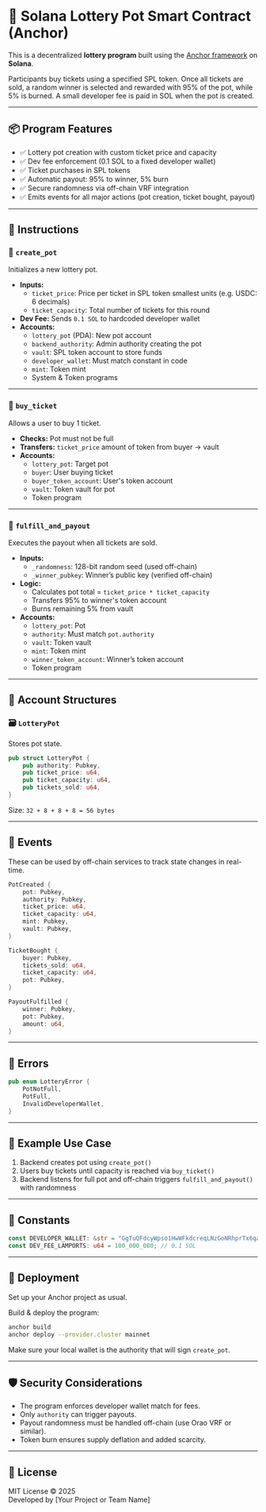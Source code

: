 # 🎰 Solana Lottery Pot Smart Contract (Anchor)

This is a decentralized **lottery program** built using the [Anchor framework](https://book.anchor-lang.com/) on **Solana**.

Participants buy tickets using a specified SPL token. Once all tickets are sold, a random winner is selected and rewarded with 95% of the pot, while 5% is burned. A small developer fee is paid in SOL when the pot is created.

---

## 📦 Program Features

- ✅ Lottery pot creation with custom ticket price and capacity
- ✅ Dev fee enforcement (0.1 SOL to a fixed developer wallet)
- ✅ Ticket purchases in SPL tokens
- ✅ Automatic payout: 95% to winner, 5% burn
- ✅ Secure randomness via off-chain VRF integration
- ✅ Emits events for all major actions (pot creation, ticket bought, payout)

---

## 🔧 Instructions

### 🧾 `create_pot`

Initializes a new lottery pot.

- **Inputs:**
  - `ticket_price`: Price per ticket in SPL token smallest units (e.g. USDC: 6 decimals)
  - `ticket_capacity`: Total number of tickets for this round
- **Dev Fee:** Sends `0.1 SOL` to hardcoded developer wallet
- **Accounts:**
  - `lottery_pot` (PDA): New pot account
  - `backend_authority`: Admin authority creating the pot
  - `vault`: SPL token account to store funds
  - `developer_wallet`: Must match constant in code
  - `mint`: Token mint
  - System & Token programs

---

### 🧾 `buy_ticket`

Allows a user to buy 1 ticket.

- **Checks:** Pot must not be full
- **Transfers:** `ticket_price` amount of token from buyer → vault
- **Accounts:**
  - `lottery_pot`: Target pot
  - `buyer`: User buying ticket
  - `buyer_token_account`: User's token account
  - `vault`: Token vault for pot
  - Token program

---

### 🧾 `fulfill_and_payout`

Executes the payout when all tickets are sold.

- **Inputs:**
  - `_randomness`: 128-bit random seed (used off-chain)
  - `_winner_pubkey`: Winner’s public key (verified off-chain)
- **Logic:**
  - Calculates pot total = `ticket_price * ticket_capacity`
  - Transfers 95% to winner's token account
  - Burns remaining 5% from vault
- **Accounts:**
  - `lottery_pot`: Pot
  - `authority`: Must match `pot.authority`
  - `vault`: Token vault
  - `mint`: Token mint
  - `winner_token_account`: Winner’s token account
  - Token program

---

## 📂 Account Structures

### 🗃️ `LotteryPot`

Stores pot state.

```rust
pub struct LotteryPot {
    pub authority: Pubkey,
    pub ticket_price: u64,
    pub ticket_capacity: u64,
    pub tickets_sold: u64,
}
```

Size: `32 + 8 + 8 + 8 = 56 bytes`

---

## 📡 Events

These can be used by off-chain services to track state changes in real-time.

```rust
PotCreated {
    pot: Pubkey,
    authority: Pubkey,
    ticket_price: u64,
    ticket_capacity: u64,
    mint: Pubkey,
    vault: Pubkey,
}

TicketBought {
    buyer: Pubkey,
    tickets_sold: u64,
    ticket_capacity: u64,
    pot: Pubkey,
}

PayoutFulfilled {
    winner: Pubkey,
    pot: Pubkey,
    amount: u64,
}
```

---

## 🚫 Errors

```rust
pub enum LotteryError {
    PotNotFull,
    PotFull,
    InvalidDeveloperWallet,
}
```

---

## 🧪 Example Use Case

1. Backend creates pot using `create_pot()`
2. Users buy tickets until capacity is reached via `buy_ticket()`
3. Backend listens for full pot and off-chain triggers `fulfill_and_payout()` with randomness

---

## 📌 Constants

```rust
const DEVELOPER_WALLET: &str = "GgTuQFdcyWpso1HwWFkdcreqLNzGoNRhprTx6qaBhZtf";
const DEV_FEE_LAMPORTS: u64 = 100_000_000; // 0.1 SOL
```

---

## 📜 Deployment

Set up your Anchor project as usual.

Build & deploy the program:

```bash
anchor build
anchor deploy --provider.cluster mainnet
```

Make sure your local wallet is the authority that will sign `create_pot`.

---

## 🛡️ Security Considerations

- The program enforces developer wallet match for fees.
- Only `authority` can trigger payouts.
- Payout randomness must be handled off-chain (use Orao VRF or similar).
- Token burn ensures supply deflation and added scarcity.

---

## 📃 License

MIT License © 2025  
Developed by [Your Project or Team Name]

